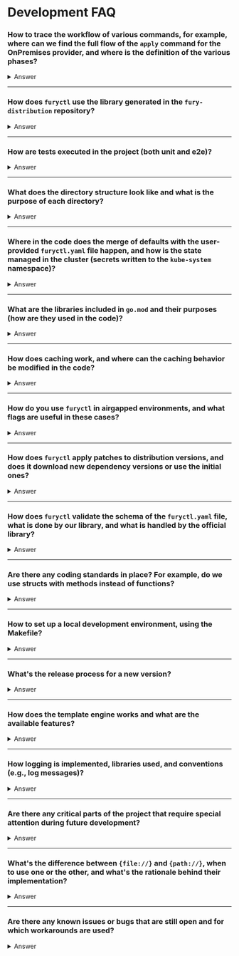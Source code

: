 # Development FAQ

### **How to trace the workflow of various commands, for example, where can we find the full flow of the `apply` command for the OnPremises provider, and where is the definition of the various phases?**

<details>
<summary>Answer</summary>

Everything starts from `main.go`, which executes the root command `cmd/root.go` created with the `github.com/spf13/cobra` library. Cobra is a popular library for managing commands in Go, and it provides a clear and scalable structure for adding new functionalities or commands to the project.

The root command includes all other commands, for example, `cmd/apply.go`, which handles the application of configurations. Specifically, for the `OnPremises` provider, we can follow the logic defined in the `RunE` method found in `internal/cluster/creator.go:63`. Here, the "Creator" is initialized to manage and create clusters based on the `Kind` type. For `OnPremises`, the logic for creation is located in `internal/apis/kfd/v1alpha2/onpremises/creator.go`. Once the Creator is initialized, the `Create` function (at `internal/apis/kfd/v1alpha2/onpremises/creator.go:171`) is called to actually apply the configuration and start the process.

The four phases definition and handling depend only on the concrete implementation of the `ClusterCreator`, for example, in the `OnPremises` provider, we have it in `internal/apis/kfd/v1alpha2/onpremises/creator.go:276`. There are two switches that can tell `furyctl` from which phase to start or which phase to run (`--start-from` and `--phase`).

</details>

---

### **How does `furyctl` use the library generated in the `fury-distribution` repository?**

<details>
<summary>Answer</summary>

The library generated in `fury-distribution` is mainly used for parsing the `furyctl.yaml` file, as it provides the necessary data structures for representing configurations in Go. The variables in the `furyctl` code are mapped to these data structures to ensure that the data is interpreted correctly during the execution of commands.

The decision to separate the data structures between `fury-distribution` and `furyctl` stemmed from an initial design vision to have a versioned schema for the configuration, which would allow for better management of evolving structures over time. However, this approach was never fully implemented, and this division might be reviewed and potentially eliminated, centralizing the management of the configuration in one place.

</details>

---

### **How are tests executed in the project (both unit and e2e)?**

<details>
<summary>Answer</summary>

Unit tests in the project follow Go’s standard testing framework and are integrated into the codebase. These tests are designed to verify the functionality of individual components, ensuring that each part of the code works as expected in isolation. Unit tests can be executed easily by running the command `make test-unit`. This command triggers the Go test suite, which looks for test functions (those prefixed with `Test`) in the relevant packages and runs them.

End-to-End (E2E) tests, which are more comprehensive and typically involve interactions with external systems (like Kubernetes clusters), are also part of the project. These tests simulate real-world scenarios to ensure the entire system works as expected when all components are integrated. For example, E2E tests include creating and managing EKS (Elastic Kubernetes Service) clusters, verifying that the system behaves correctly in a real cluster environment. These tests can be triggered by running the `make test-expensive` command. The reason for this designation as "expensive" is that E2E tests often involve external dependencies, such as Kubernetes clusters, which can take time to set up and may incur additional costs if used in a cloud environment.

Expensive tests have historically been only run locally by hand, in CI `test-expensive` are never run.

There are also basic E2E tests (`make test-e2e`) that execute some `furyctl` commands to verify its functionality. The cluster creation commands are run with the `--dry-run` flag.

</details>

---

### **What does the directory structure look like and what is the purpose of each directory?**

<details>
<summary>Answer</summary>

The project structure is divided into several directories with specific responsibilities:

- `cmd`: Contains the main commands created with the Cobra library. Each command represents a distinct functionality of the CLI (e.g., `apply`, `delete`, etc.).
- `configs`: Contains the patch configurations and upgrade paths for the distribution.
  - `patches`: Contains the patches applied by replacing files in the `fury-distribution` repo previously downloaded, categorized by specific version.
  - `provisioners`: Contains some terraform templates that will be filled during the PreFlight phase in the EKS provider.
  - `upgrades`: Contains folders categorized by upgrade version, for example, `1.29.5-1.30.0` for an upgrade from `v1.29.5` to `v1.30.0`. These folders contain hooks such as `pre-distribution.sh.tpl`, which is executed before the `distribution` phase. The hooks follow the structure `{pre|post}-{phase}.sh.tpl`.
- `docs`: Contains the project documentation, including changelogs and other information.
- `internal`: Contains code that is not meant to be exported, related to `furyctl`. It includes private implementations that should not be used outside the package.
- `pkg`: Contains code that is exposed as APIs, meant to be used by other packages or projects.
- `test`: Contains the data used in tests, including test configurations and assets needed to run the tests.

In Go projects, the `pkg` and `internal` directories serve distinct purposes, based on Go's package visibility rules and the intended structure of the code. Here's how they differ:

- **`pkg`**: The `pkg` directory contains code that is **publicly available to other projects** or packages. This means that the code inside `pkg` is designed to be used by external consumers of your project. It includes libraries, utilities, or APIs that are intended to be shared, reused, or extended outside the project. For example, the `pkg` directory may contain core business logic, models, and utility functions that other projects can import and use.

- **`internal`**: The `internal` directory is for code that is **only meant to be used within the project**. Code inside this directory is **not accessible to external projects** or even to any packages outside of the current module. This provides a level of encapsulation, ensuring that only the code within the module itself can access and use the internal functionality. For instance, `internal` might contain helper functions, implementations, or data structures that are needed for the internal workings of the project but shouldn't be exposed as part of the public API.
</details>

---

### **Where in the code does the merge of defaults with the user-provided `furyctl.yaml` file happen, and how is the state managed in the cluster (secrets written to the `kube-system` namespace)?**

<details>
<summary>Answer</summary>

The merge of defaults happens primarily for the distribution configurations. When a user provides a `furyctl.yaml` file, the default values for the distribution are overwritten by the user-defined configurations, but only for the settings explicitly defined in the YAML file. This approach allows applying a custom configuration without losing the base configuration. The defaults are only for distribution configuration.

The cluster state is monitored by comparing the current configuration with the desired one. Specifically, when `furyctl` writes information, such as secrets `furyctl-config` and `furyctl-kfd` in the `kube-system` namespace, this is used to determine which changes have been made and what needs to be updated or created. This information is then used to synchronize the cluster state with the specified configuration. When we run the `apply` command, `furyctl` saves the current `furyctl.yaml` file inside a Kubernetes secret. For subsequent calls to `apply`, the secret is read and decoded, then we diff it against the current and compared. Depending on the differences, `furyctl` decides what to do (explained in fury-distribution docs).

</details>

---

### **What are the libraries included in `go.mod` and their purposes (how are they used in the code)?**

<details>
<summary>Answer</summary>

The libraries included in `go.mod` are relatively few, and their purpose is straightforward to understand by exploring the codebase. Here are some key libraries used in the project:

- **`github.com/spf13/cobra`**: This is the main library used for building the CLI commands. It helps structure the commands, arguments, flags, and the overall command-line interface. It’s used in the `cmd` directory to define commands such as `apply`, `delete`, and others.
- **`github.com/sirupsen/logrus`**: This is the logging library used to handle logging in the project. It's a popular choice for structured logging in Go. It is used throughout the codebase to log various events, including errors, info messages, and debug output.
- **`github.com/santhosh-tekuri/jsonschema`**: This library is used to validate JSON schema. It’s used to validate the structure of the `furyctl.yaml` file, ensuring that the user configuration adheres to the expected format. We use it to check if the configuration is correct before applying any changes.
- **`github.com/Masterminds/sprig`**: This library provides a

set of additional functions for Go templates, extending the functionality of the standard template engine. It’s used for template rendering, which allows the project to handle dynamic configuration files with more complex logic, such as string manipulations and formatting.

- **`k8s.io/client-go`**: This is the Kubernetes client library, and it is used for interacting with the Kubernetes API. It is critical for managing resources like secrets, config maps, and clusters. The code in `pkg` and `internal` uses this library to interact with a Kubernetes cluster, fetch resources, and apply changes based on the configurations provided.

These libraries are essential for handling command-line interfaces, logging, validation, templating, and Kubernetes interactions. Their usage is relatively intuitive, and you can see their application by following the relevant sections in the codebase. For instance, `cobra` is mainly in `cmd`, `logrus` is used for error and event logging throughout, and `jsonschema` is utilized in validating the configuration YAML.

</details>

---

### **How does caching work, and where can the caching behavior be modified in the code?**

<details>
<summary>Answer</summary>

Caching is implemented directly in the file download process. Every file downloaded from an external source is saved in the local cache directory, which resides within the project’s configuration folder (`.furyctl/cache`). The cache helps avoid downloading the same files again, improving performance and reducing reliance on external connections.

The code that handles this functionality can be found in `pkg/dependencies/download.go` at line 43, where the files are downloaded, and in `pkg/x/net/client.go` at line 65, where caching is managed. If you want to modify the caching behavior, you can intervene on these files to add custom logic, such as version validation or timestamp checks to determine when to update the cache.

</details>

---

### **How do you use `furyctl` in airgapped environments, and what flags are useful in these cases?**

<details>
<summary>Answer</summary>

In airgapped environments, where no external connection is available to download binaries and dependencies, everything must be pre-downloaded and available locally. Binaries and resources can be copied manually into the `.furyctl` folder via tools like Ansible or committed directly to the project.

To use `furyctl` in these environments, the following flags should be used:

- `--distro-location`: This flag specifies the local path of the downloaded distribution, allowing `furyctl` to use the local version instead of attempting to download it.
- `--skip-deps-download`: This flag skips downloading additional dependencies or binaries from external sources, ensuring that everything is used from the cache or the local distribution.

The air-gapped feature is documented here: https://docs.kubernetesfury.com/docs/advanced-use-cases/air-gapped.

</details>

---

### **How does `furyctl` apply patches to distribution versions, and does it download new dependency versions or use the initial ones?**

<details>
<summary>Answer</summary>

The patches are applied in a way that resembles a "copy-paste" over the downloaded distribution files. When a patch (e.g., for `kfd.yaml`) is provided, it is applied directly on top of the version of the distribution already downloaded and available on the system. Before applying the patch, no new dependency versions are downloaded; instead, the initial version (the one downloaded initially) is used, and the specified changes are overwritten on top.

This approach is helpful for applying local customizations without needing to repeat the entire dependency download process.

</details>

---

### **How does `furyctl` validate the schema of the `furyctl.yaml` file, what is done by our library, and what is handled by the official library?**

<details>
<summary>Answer</summary>

The schema of the `furyctl.yaml` file is validated using the Go library `https://github.com/santhosh-tekuri/jsonschema`. This library allows for validating a JSON/YAML file against a defined schema, ensuring that the structure of the data is correct and conforms to the specifications.

Our library does not directly intervene in this validation step but merely downloads and provides the correct schema via `fury-distribution`, which is then used for the validation process.

</details>

---

### **Are there any coding standards in place? For example, do we use structs with methods instead of functions?**

<details>
<summary>Answer</summary>

The project follows the typical Go coding standards. Specifically, structs with associated methods are preferred over using standalone functions. This helps encapsulate business logic better and makes the code more organized and maintainable. Additionally, Go’s naming and formatting conventions are followed, such as using lowercase letters for private variables and methods.

</details>

---

### **How to set up a local development environment, using the Makefile?**

<details>
<summary>Answer</summary>

To set up a local development environment, it is recommended to use an editor that supports Go debugging, such as Visual Studio Code or GoLand. The Makefile includes several useful commands for the development environment:

- `make tools`: Installs the necessary dependencies for the project.
- `make format-go`: Runs Go formatting, useful if you don't have automatic formatting enabled in the editor.
- `make license-add`: Adds a license to newly added files.
- `make lint-go`: Runs Go linting to check for style issues or common errors.
- `make test-unit`: Runs unit tests.
- `make test-integration`: Runs integration tests.

Other commands in the Makefile are less relevant during the development cycle, so these are the main ones to use.

</details>

---

### **What's the release process for a new version?**

<details>
<summary>Answer</summary>

The release process for a new version is documented at [this link](https://github.com/sighupio/fury-distribution/blob/main/MAINTENANCE.md#furyctl). If the release is not tied to `fury-distribution`, it's enough to create a tag and release it. However, if the release is dependent on new versions of the distribution, the process may be more complex and require updating `fury-distribution` before releasing a new version.

</details>

---

### **How does the template engine works and what are the available features?**

<details>
<summary>Answer</summary>

The template engine used is the standard Go template engine, which also leverages the `https://github.com/Masterminds/sprig` library. Sprig provides several additional functions for templates, such as string manipulations, date formatting, and other utilities not included in Go's native template engine.

We've added `toYaml`, `fromYaml` and `hasKeyAny` custom functions to the template engine (`pkg/template/model.go:74`). All files with `.tpl` extension are processed by the template engine, the generated files folder structure remains the same and the file is simply renamed without the `.tpl` extension (for example `apply.sh.tpl` to `apply.sh`). The folder processed by the template engine is different depending on the phase, for example for `distribution` the folder is taken from the fury-distribution downloaded by furyctl path `templates/distribution`.

</details>

---

### **How logging is implemented, libraries used, and conventions (e.g., log messages)?**

<details>
<summary>Answer</summary>

Logging in the project is implemented using the `https://github.com/sirupsen/logrus` library, which is one of the most popular logging libraries for Go. There are no strict conventions for log messages, but Logrus supports various logging levels (info, error, debug) and can output logs in different formats, including plain text and JSON.

The logs of all the tools used by furyctl, such as Terraform and Ansible, are intercepted and displayed using Logrus. They are also written to the furyctl log file. To display all logs when using furyctl use the flag `--debug`.

</details>

---

### **Are there any critical parts of the project that require special attention during future development?**

<details>
<summary>Answer</summary>

There are no critical parts of the project that require immediate attention. However, the code that create the various folders where it copies the templates can be re-engineered and simplified. Also reducing code duplication would help future development by making the code easier to maintain and extend.

</details>

---

### **What's the difference between `{file://}` and `{path://}`, when to use one or the other, and what's the rationale behind their implementation?**

<details>
<summary>Answer</summary>

- `{file://}`: This schema is used to load the content of a file as a string in the `furyctl.yaml`. When you use `{file://}`, the actual content of the file is read and embedded directly in the configuration file.

- `{path://}`: This schema resolves a path relative to the `furyctl.yaml` file and turns it into an absolute path. This is useful when you need to refer to a file relative to the configuration file but want to ensure that the path is always resolved correctly.

An example of using `{path://}` is when you need to specify a file path inside a string in `furyctl.yaml`, for instance, as part of an URL or a complex configuration.

</details>

---

### **Are there any known issues or bugs that are still open and for which workarounds are used?**

<details>
<summary>Answer</summary>

There are no known major bugs or workarounds at this time.

</details>
